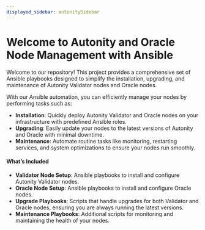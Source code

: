 ```yaml
---
displayed_sidebar: autonitySidebar
---
```

# Welcome to Autonity and Oracle Node Management with Ansible

Welcome to our repository! This project provides a comprehensive set of Ansible playbooks designed to simplify the installation, upgrading, and maintenance of Autonity Validator nodes and Oracle nodes.

With our Ansible automation, you can efficiently manage your nodes by performing tasks such as:

* **Installation**: Quickly deploy Autonity Validator and Oracle nodes on your infrastructure with predefined Ansible roles.
* **Upgrading**: Easily update your nodes to the latest versions of Autonity and Oracle with minimal downtime.
* **Maintenance**: Automate routine tasks like monitoring, restarting services, and system optimizations to ensure your nodes run smoothly.

#### What’s Included

* **Validator Node Setup**: Ansible playbooks to install and configure Autonity Validator nodes.
* **Oracle Node Setup**: Ansible playbooks to install and configure Oracle nodes.
* **Upgrade Playbooks**: Scripts that handle upgrades for both Validator and Oracle nodes, ensuring you are always running the latest versions.
* **Maintenance Playbooks**: Additional scripts for monitoring and maintaining the health of your nodes.